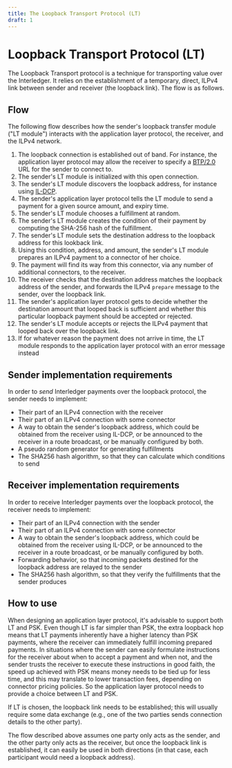 ```yaml
---
title: The Loopback Transport Protocol (LT)
draft: 1
---
```

# Loopback Transport Protocol (LT)

The Loopback Transport protocol is a technique for transporting value over the Interledger. It relies on the establishment of a temporary, direct, ILPv4 link between sender and receiver (the loopback link). The flow is as follows.

## Flow

The following flow describes how the sender's loopback transfer module ("LT module") interacts with the application layer protocol, the receiver, and the ILPv4 network.

1. The loopback connection is established out of band. For instance, the application layer protocol may allow the receiver to specify a [BTP/2.0](../0023-bilateral-transfer-protocol/0023-bilateral-transfer-protocol.md) URL for the sender to connect to.
1. The sender's LT module is initialized with this open connection.
1. The sender's LT module discovers the loopback address, for instance using [IL-DCP](https://github.com/interledgerjs/ilp-protocol-ildcp).
1. The sender's application layer protocol tells the LT module to send a payment for a given source amount, and expiry time.
1. The sender's LT module chooses a fulfillment at random.
1. The sender's LT module creates the condition of their payment by computing the SHA-256 hash of the fulfillment.
1. The sender's LT module sets the destination address to the loopback address for this lookback link.
1. Using this condition, address, and amount, the sender's LT module prepares an ILPv4 payment to a connector of her choice.
1. The payment will find its way from this connector, via any number of additional connectors, to the receiver.
1. The receiver checks that the destination address matches the loopback address of the sender, and forwards the ILPv4 `prepare` message to the sender, over the loopback link.
1. The sender's application layer protocol gets to decide whether the destination amount that looped back is sufficient and whether this particular loopback payment should be accepted or rejected.
1. The sender's LT module accepts or rejects the ILPv4 payment that looped back over the loopback link.
1. If for whatever reason the payment does not arrive in time, the LT module responds to the application layer protocol with an error message instead

## Sender implementation requirements

In order to *send* Interledger payments over the loopback protocol, the sender needs to implement:

* Their part of an ILPv4 connection with the receiver
* Their part of an ILPv4 connection with some connector
* A way to obtain the sender's loopback address, which could be obtained from the receiver using IL-DCP, or be announced to the receiver in a route broadcast, or be manually configured by both.
* A pseudo random generator for generating fulfillments
* The SHA256 hash algorithm, so that they can calculate which conditions to send

## Receiver implementation requirements

In order to receive Interledger payments over the loopback protocol, the receiver needs to implement:

* Their part of an ILPv4 connection with the sender
* Their part of an ILPv4 connection with some connector
* A way to obtain the sender's loopback address, which could be obtained from the receiver using IL-DCP, or be announced to the receiver in a route broadcast, or be manually configured by both.
* Forwarding behavior, so that incoming packets destined for the loopback address are relayed to the sender
* The SHA256 hash algorithm, so that they verify the fulfillments that the sender produces

## How to use

When designing an application layer protocol, it's advisable to support both LT and PSK. Even though LT is far simpler than PSK, the extra loopback hop means that LT payments inherently have a higher latency than PSK payments, where the receiver can immediately fulfill incoming prepared payments. In situations where the sender can easily formulate instructions for the receiver about when to accept a payment and when not, and the sender trusts the receiver to execute these instructions in good faith, the speed up achieved with PSK means money needs to be tied up for less time, and this may translate to lower transaction fees, depending on connector pricing policies. So the application layer protocol needs to provide a choice between LT and PSK.

If LT is chosen, the loopback link needs to be established; this will usually require some data exchange (e.g., one of the two parties sends connection details to the other party).

The flow described above assumes one party only acts as the sender, and the other party only acts as the receiver, but once the loopback link is established, it can easily be used in both directions (in that case, each participant would need a loopback address).
